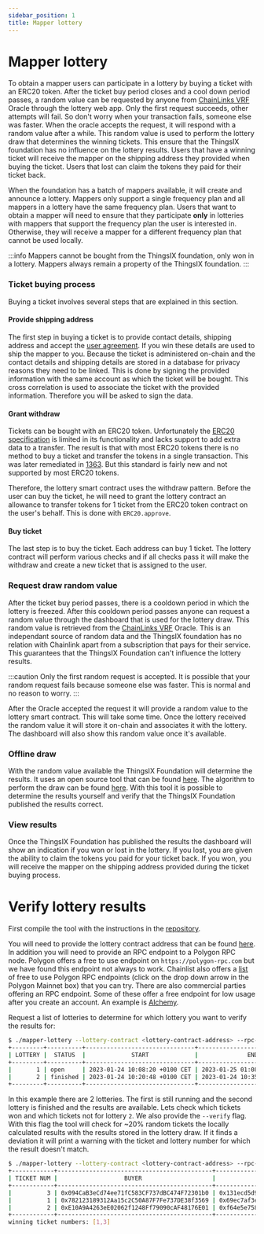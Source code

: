 ```yaml
---
sidebar_position: 1
title: Mapper lottery
---
```


# Mapper lottery
To obtain a mapper users can participate in a lottery by buying a ticket with an 
ERC20 token. After the ticket buy period closes and a cool down period passes, a
random value can be requested by anyone from [ChainLinks VRF](https://chain.link/vrf) 
Oracle through the lottery web app. Only the first request succeeds, other attempts 
will fail. So don't worry when your transaction fails, someone else was faster.
When the oracle accepts the request, it will respond with a random value after a
while. This random value is used to perform the lottery draw that determines the
winning tickets. This ensure that the ThingsIX foundation has no influence on
the lottery results. Users that have a winning ticket will receive the mapper on
the shipping address they provided when buying the ticket. Users that lost can 
claim the tokens they paid for their ticket back.

When the foundation has a batch of mappers available, it will create and 
announce a lottery. Mappers only support a single frequency plan and all mappers
in a lottery have the same frequency plan. Users that want to obtain a mapper 
will need to ensure that they participate **only** in lotteries with mappers 
that support the frequency plan the user is interested in. Otherwise, they will 
receive a mapper for a different frequency plan that cannot be used locally.

:::info
Mappers cannot be bought from the ThingsIX foundation, only won in a lottery. 
Mappers always remain a property of the ThingsIX foundation. 
:::

### Ticket buying process
Buying a ticket involves several steps that are explained in this section.

#### Provide shipping address
The first step in buying a ticket is to provide contact details, shipping 
address and accept the [user agreement](/files/User_Agreement_for_ThingsIX_Mappers_for_Batch_2023-1.pdf). 
If you win these details are used to ship the mapper to you. Because the ticket 
is administered on-chain and the contact details and shipping details are stored
in a database for privacy reasons they need to be linked. This is done by 
signing the provided information with the same account as which the ticket will 
be bought. This cross correlation is used to associate the ticket with the 
provided information. Therefore you will be asked to sign the data.

#### Grant withdraw
Tickets can be bought with an ERC20 token. Unfortunately the 
[ERC20 specification](https://eips.ethereum.org/EIPS/eip-20) is limited in its
functionality and lacks support to add extra data to a transfer. The result is
that with most ERC20 tokens there is no method to buy a ticket and transfer the
tokens in a single transaction. This was later remediated in 
[1363](https://eips.ethereum.org/EIPS/eip-1363). But this standard is fairly new
and not supported by most ERC20 tokens.

Therefore, the lottery smart contract uses the withdraw pattern. Before the user
can buy the ticket, he will need to grant the lottery contract an allowance to 
transfer tokens for 1 ticket from the ERC20 token contract on the user's behalf.
This is done with `ERC20.approve`.

#### Buy ticket
The last step is to buy the ticket. Each address can buy 1 ticket. The lottery
contract will perform various checks and if all checks pass it will make the 
withdraw and create a new ticket that is assigned to the user.

### Request draw random value
After the ticket buy period passes, there is a cooldown period in which the 
lottery is freezed. After this cooldown period passes anyone can request a 
random value through the dashboard that is used for the lottery draw. This 
random value is retrieved from the [ChainLinks VRF](https://chain.link/vrf) 
Oracle. This is an independant source of random data and the ThingsIX foundation 
has no relation with Chainlink apart from a subscription that pays for their 
service. This guarantees that the ThingsIX Foundation can't influence the 
lottery results.

:::caution
Only the first random request is accepted. It is possible that your random
request fails because someone else was faster. This is normal and no reason to
worry.
:::

After the Oracle accepted the request it will provide a random value to the 
lottery smart contract. This will take some time. Once the lottery received the
random value it will store it on-chain and associates it with the lottery. The
dashboard will also show this random value once it's available.

### Offline draw
With the random value available the ThingsIX Foundation will determine the 
results. It uses an open source tool that can be found 
[here](https://github.com/ThingsIXFoundation/mapper-lottery). The algorithm to
perform the draw can be found [here](https://github.com/ThingsIXFoundation/mapper-lottery/blob/main/draw/draw.go). With this tool it is possible to determine the results yourself and verify that the ThingsIX 
Foundation published the results correct.

### View results
Once the ThingsIX Foundation has published the results the dashboard will show
an indication if you won or lost in the lottery. If you lost, you are given the
ability to claim the tokens you paid for your ticket back. If you won, you will
receive the mapper on the shipping address provided during the ticket buying
process.

# Verify lottery results
First compile the tool with the instructions in the [repository](https://github.com/ThingsIXFoundation/mapper-lottery).

You will need to provide the lottery contract address that can be found
[here](/background/smart-contracts.md). In addition you will need to provide an
RPC endpoint to a Polygon RPC node. Polygon offers a free to use endpoint on
`https://polygon-rpc.com` but we have found this endpoint not always to work.
Chainlist also offers a [list](https://chainlist.org/?search=polygon) of free to
use Polygon RPC endpoints (click on the drop down arrow in the Polygon Mainnet 
box) that you can try. There are also commercial parties offering an RPC 
endpoint. Some of these offer a free endpoint for low usage after you create an 
account. An example is [Alchemy](https://www.alchemy.com). 

Request a list of lotteries to determine for which lottery you want to verify
the results for:

```bash
$ ./mapper-lottery --lottery-contract <lottery-contract-address> --rpc-endpoint <rpc-endpoint> list
+---------+----------+-------------------------------+-------------------------------+--------------------------------------------------------------------+--------------+--------+-------------------+--------------+--------------------------------------------+
| LOTTERY |  STATUS  |             START             |              END              |                            DRAW RANDOM                             | TICKET PRICE | MAPPER | MAPPERS AVAILABLE | TICKETS SOLD |                   TOKEN                    |
+---------+----------+-------------------------------+-------------------------------+--------------------------------------------------------------------+--------------+--------+-------------------+--------------+--------------------------------------------+
|       1 | open     | 2023-01-24 10:08:20 +0100 CET | 2023-01-25 01:08:20 +0100 CET |                                                                    | 1.0 USDC     | EU868  |                 2 |            0 | 0xE097d6B3100777DC31B34dC2c58fB524C2e76921 |
|       2 | finished | 2023-01-24 10:20:48 +0100 CET | 2023-01-24 10:35:48 +0100 CET | 0xeea7384c878c8cd94352e2c9041c7f61a7b0486cfd768daff7ee0f650e124e89 | 1.0 USDC     | EU868  |                 2 |            3 | 0xE097d6B3100777DC31B34dC2c58fB524C2e76921 |
+---------+----------+-------------------------------+-------------------------------+--------------------------------------------------------------------+--------------+--------+-------------------+--------------+--------------------------------------------+
```

In this example there are 2 lotteries. The first is still running and the second 
lottery is finished and the results are available. Lets check which tickets won 
and which tickets not for lottery `2`. We also provide the `--verify` flag. 
With this flag the tool will check for ~20% random tickets the locally 
calculated results with the results stored in the lottery draw. If it finds a 
deviation it will print a warning with the ticket and lottery number for which 
the result doesn't match.

```bash
$ ./mapper-lottery --lottery-contract <lottery-contract-address> --rpc-endpoint <rpc-endpoint> tickets 2 --verify
+------------+--------------------------------------------+--------------------------------------------------------------------+--------+
| TICKET NUM |                   BUYER                    |                              DRAW NUM                              | RESULT |
+------------+--------------------------------------------+--------------------------------------------------------------------+--------+
|          3 | 0x094CaB3eCd74ee71fC583CF737dBC474F72301b0 | 0x131ecd5d9e8bb660b71c52826d18a59d03264d365b2caf24ae95dff9a49b8780 | won    |
|          1 | 0x782123189312Aa15c2C50A87F7Fe737DE38f3569 | 0x69ec7af3ebb1df1fd21b1aa49a8bfc1fc9d6a6887d8808ba5e8fbd22573b11b3 | won    |
|          2 | 0xE10A9A4263eE02062f1248Ff79090cAF48176E01 | 0xf64e5e758d3e9a0bdda35f484eaee1fcd7a5e9a92a84f8ade1f4bd9423818cae | lost   |
+------------+--------------------------------------------+--------------------------------------------------------------------+--------+
winning ticket numbers: [1,3]
```
